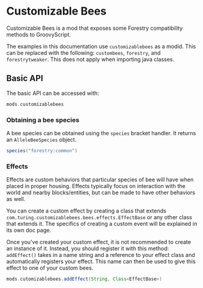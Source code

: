 # Customizable Bees
Customizable Bees is a mod that exposes some Forestry compatibility methods to GroovyScript.

The examples in this documentation use `customizablebees` as a modid. This can be replaced with the following:
`custombees`, `forestry`, and `forestrytweaker`. This does not apply when importing java classes.

## Basic API
The basic API can be accessed with:
```groovy
mods.customizablebees
```

### Obtaining a bee species
A bee species can be obtained using the `species` bracket handler.
It returns an `AlleleBeeSpecies` object.
```groovy
species("forestry:common")
```

### Effects
Effects are custom behaviors that particular species of bee will have when placed in proper housing.
Effects typically focus on interaction with the world and nearby blocks/entities, but can be made to have other behaviors as well.

You can create a custom effect by creating a class that extends `com.turing.customizablebees.bees.effects.EffectBase` or any other class that extends it.
The specifics of creating a custom event will be explained in its own doc page.

Once you've created your custom effect, it is not recommended to create an instance of it.
Instead, you should register it with this method:
`addEffect()` takes in a name string and a reference to your effect class and automatically registers your effect.
This name can then be used to give this effect to one of your custom bees.
```groovy
mods.cutomizablebees.addEffect(String, Class<EffectBase>)
```